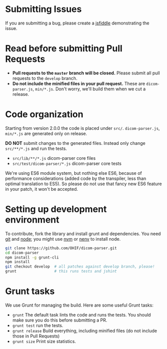 Submitting Issues
=================

If you are submitting a bug, please create a [jsfiddle](http://jsfiddle.net/) demonstrating the issue.

Read before submitting Pull Requests
====================================

 * **Pull requests to the `master` branch will be closed.** Please submit all pull requests to the `develop` branch.
 * **Do not include the minified files in your pull request.** These are
   `dicom-parser.js`, `min/*.js`. Don't worry, we'll build them when we cut a release.

Code organization
=================

Starting from version 2.0.0 the code is placed under `src/`.
`dicom-parser.js`, `min/*.js` are generated only on release.

**DO NOT** submit changes to the generated files. Instead only change
`src/**/*.js` and run the tests.

* `src/lib/**/*.js` dicom-parser core files
* `src/test/dicom-parser/*.js` dicom-parser core tests

We're using ES6 module system, but nothing else ES6, because of performance
considerations (added code by the transpiler, less than optimal translation to
ES5). So please do not use that fancy new ES6 feature in your patch, it won't
be accepted.

Setting up development environment
==================================

To contribute, fork the library and install grunt and dependencies. You need
[git](http://git-scm.com/) and
[node](http://nodejs.org/); you might use
[nvm](https://github.com/creationix/nvm) or
[nenv](https://github.com/ryuone/nenv) to install node.

```bash
git clone https://github.com/OHIF/dicom-parser.git
cd dicom-parser
npm install -g grunt-cli
npm install
git checkout develop  # all patches against develop branch, please!
grunt                 # this runs tests and jshint
```

Grunt tasks
===========

We use Grunt for managing the build. Here are some useful Grunt tasks:

  * `grunt` The default task lints the code and runs the tests. You should make sure you do this before submitting a PR.
  * `grunt test` run the tests.
  * `grunt release` Build everything, including minified files (do not include
    those in Pull Requests)
  * `grunt size` Print size statistics.
